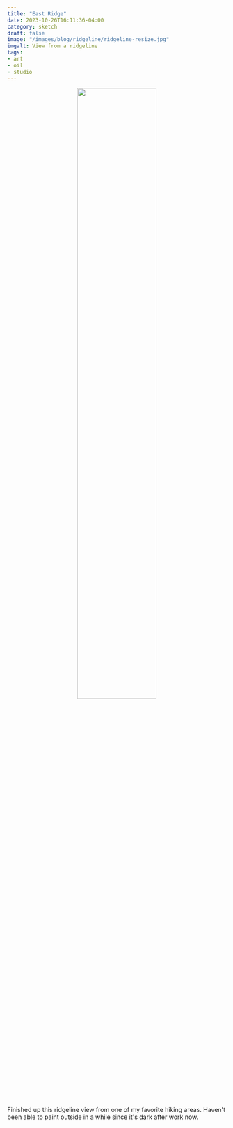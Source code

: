 ```yaml
---
title: "East Ridge"
date: 2023-10-26T16:11:36-04:00
category: sketch
draft: false
image: "/images/blog/ridgeline/ridgeline-resize.jpg"
imgalt: View from a ridgeline
tags: 
- art
- oil
- studio
---
```

<div style="width:100%; text-align:center">
<img src="/static/images/blog/ridgeline/ridgeline-resize.jpg" width="60%" style="display:inline-block;">
</div>
Finished up this ridgeline view from one of my favorite hiking areas.
Haven't been able to paint outside in a while since it's dark after work now.


